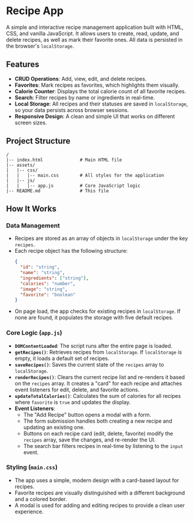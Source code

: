 # Recipe App

A simple and interactive recipe management application built with HTML, CSS, and vanilla JavaScript. It allows users to create, read, update, and delete recipes, as well as mark their favorite ones. All data is persisted in the browser's `localStorage`.

## Features

-   **CRUD Operations**: Add, view, edit, and delete recipes.
-   **Favorites**: Mark recipes as favorites, which highlights them visually.
-   **Calorie Counter**: Displays the total calorie count of all favorite recipes.
-   **Search**: Filter recipes by name or ingredients in real-time.
-   **Local Storage**: All recipes and their statuses are saved in `localStorage`, so your data persists across browser sessions.
-   **Responsive Design**: A clean and simple UI that works on different screen sizes.

## Project Structure

```
/
|-- index.html              # Main HTML file
|-- assets/
|   |-- css/
|   |   |-- main.css        # All styles for the application
|   |-- js/
|   |   |-- app.js          # Core JavaScript logic
|-- README.md               # This file
```

## How It Works

### Data Management

-   Recipes are stored as an array of objects in `localStorage` under the key `recipes`.
-   Each recipe object has the following structure:
    ```json
    {
      "id": "string",
      "name": "string",
      "ingredients": ["string"],
      "calories": "number",
      "image": "string",
      "favorite": "boolean"
    }
    ```
-   On page load, the app checks for existing recipes in `localStorage`. If none are found, it populates the storage with five default recipes.

### Core Logic (`app.js`)

-   **`DOMContentLoaded`**: The script runs after the entire page is loaded.
-   **`getRecipes()`**: Retrieves recipes from `localStorage`. If `localStorage` is empty, it loads a default set of recipes.
-   **`saveRecipes()`**: Saves the current state of the `recipes` array to `localStorage`.
-   **`renderRecipes()`**: Clears the current recipe list and re-renders it based on the `recipes` array. It creates a "card" for each recipe and attaches event listeners for edit, delete, and favorite actions.
-   **`updateTotalCalories()`**: Calculates the sum of calories for all recipes where `favorite` is `true` and updates the display.
-   **Event Listeners**:
    -   The "Add Recipe" button opens a modal with a form.
    -   The form submission handles both creating a new recipe and updating an existing one.
    -   Buttons on each recipe card (edit, delete, favorite) modify the `recipes` array, save the changes, and re-render the UI.
    -   The search bar filters recipes in real-time by listening to the `input` event.

### Styling (`main.css`)

-   The app uses a simple, modern design with a card-based layout for recipes.
-   Favorite recipes are visually distinguished with a different background and a colored border.
-   A modal is used for adding and editing recipes to provide a clean user experience.
